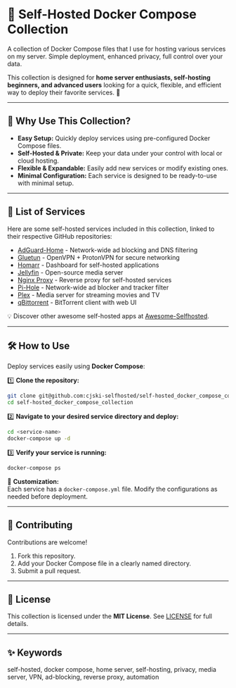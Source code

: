 # 🐳 Self-Hosted Docker Compose Collection

A collection of Docker Compose files that I use for hosting various services on my server. Simple deployment, enhanced privacy, full control over your data.

This collection is designed for **home server enthusiasts, self-hosting beginners, and advanced users** looking for a quick, flexible, and efficient way to deploy their favorite services. 🚀

---

## 🚀 Why Use This Collection?

- **Easy Setup:** Quickly deploy services using pre-configured Docker Compose files.
- **Self-Hosted & Private:** Keep your data under your control with local or cloud hosting.
- **Flexible & Expandable:** Easily add new services or modify existing ones.
- **Minimal Configuration:** Each service is designed to be ready-to-use with minimal setup.

---

## 📜 List of Services

Here are some self-hosted services included in this collection, linked to their respective GitHub repositories:

* [AdGuard-Home](https://github.com/AdguardTeam/AdGuardHome) - Network-wide ad blocking and DNS filtering
* [Gluetun](https://github.com/qdm12/gluetun) - OpenVPN + ProtonVPN for secure networking
* [Homarr](https://github.com/homarr-labs/homarr) - Dashboard for self-hosted applications
* [Jellyfin](https://github.com/jellyfin/jellyfin) - Open-source media server
* [Nginx Proxy](https://github.com/nginx-proxy/nginx-proxy) - Reverse proxy for self-hosted services
* [Pi-Hole](https://github.com/pi-hole/pi-hole) - Network-wide ad blocker and tracker filter
* [Plex](https://github.com/linuxserver/docker-plex) - Media server for streaming movies and TV
* [qBittorrent](https://github.com/linuxserver/docker-qbittorrent) - BitTorrent client with web UI

💡 Discover other awesome self-hosted apps at [Awesome-Selfhosted](https://github.com/awesome-selfhosted/awesome-selfhosted).

---

## 🛠 How to Use

Deploy services easily using **Docker Compose**:

1️⃣ **Clone the repository:**

```bash
git clone git@github.com:cjski-selfhosted/self-hosted_docker_compose_collection.git
cd self-hosted_docker_compose_collection
```

2️⃣ **Navigate to your desired service directory and deploy:**

```bash
cd <service-name>
docker-compose up -d
```

3️⃣ **Verify your service is running:**

```bash
docker-compose ps
```

🔧 **Customization:**  
Each service has a `docker-compose.yml` file. Modify the configurations as needed before deployment.

---

## 🤝 Contributing

Contributions are welcome!

1. Fork this repository.
2. Add your Docker Compose file in a clearly named directory.
3. Submit a pull request.

---

## 📄 License

This collection is licensed under the **MIT License**. See [LICENSE](LICENSE) for full details.

---

## ✨ Keywords 

self-hosted, docker compose, home server, self-hosting, privacy, media server, VPN, ad-blocking, reverse proxy, automation